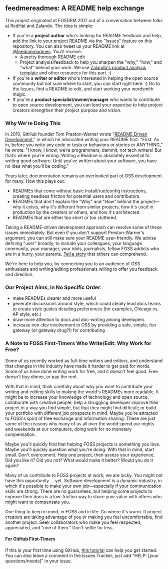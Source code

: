 ## feedmereadmes: A README help exchange

This project originated at FOSDEM 2017 out of a conversation between folks at RedHat and Zalando. The idea is simple:
- If you're a **project author** who's looking for README feedback and help, add the link to your project README via the "Issues" feature on this repository. You can also tweet us your README link at [@feedmereadmes](https://twitter.com/feedmereadmes). You'll receive:
  - A pretty thorough README edit
  - Project analysis/feedback to help you sharpen the "why," "how," and "what" behind your work. We use [Zalando's product analysis template](https://github.com/zalando/zalando-howto-open-source/blob/master/producttemplate.md) and other resources for this part. :)
- If you're a **writer or editor** who's interested in helping the open source community but not sure where to start, you can start right here. :) Go to the Issues, find a README to edit, and start working your wordsmith magic.
- If you're a **product specialist/owner/manager** who wants to contribute to open source development, you can lend your expertise to help project creators strengthen their project purpose and vision.

### Why We're Doing This

In 2010, GitHub founder Tom Preston-Warner wrote "[README Driven Development](http://tom.preston-werner.com/2010/08/23/readme-driven-development.html)," in which he advocated writing your README first. "First. As in, before you write any code or tests or behaviors or stories or ANYTHING," he wrote. "I know, I know, we’re programmers, dammit, not tech writers! But that’s where you’re wrong. Writing a Readme is absolutely essential to writing good software. Until you’ve written about your software, you have no idea what you’ll be coding."

Years later, documentation remains an overlooked part of OSS development for many. How this plays out:
 - READMEs that come without basic install/run/config instructions, creating needless friction for potential users and contributors.
 - READMEs that don't explain the "Why" and "How" behind the project—why it exists, why it's different from similar projects, how it's used in production by the creators or others, and how it's architected.
 - READMEs that are either too short or too cluttered.
 
Taking a README-driven development approach can resolve some of these issues immediately. But even if you don't support Preston-Warner's argument, you can still make sure your README user-friendly. We advise defining "user" broadly, to include your colleagues, your language community, your manager, your idols, journalists, fellow FOSS addicts who are in a hurry, your parents. [Tell a story](https://opensource.com/open-organization/17/1/repo-tells-a-story) that others can comprehend. 

We're here to help you, by connecting you to an audience of OSS enthusiasts and writing/editing professionals willing to offer you feedback and direction.

### Our Project Aims, in No Specific Order:
- make READMEs clearer and more useful
- generate discussions around style, which could ideally lead docs teams to create style guides detailing preferences (for examples, Chicago vs. AP style, etc.)
- draw more attention to docs and doc-writing among developers
- increase non-dev involvement in OSS by providing a safe, simple, fun gateway (or gateway drug?!) for contributing

### A Note to FOSS First-Timers Who Write/Edit: Why Work for Free?
Some of us recently worked as full-time writers and editors, and understand that changes in the industry have made it harder to get paid for words. Some of us have done writing work for free, and it doesn't feel good. Free doesn't buy dinner, or pay the rent.

With that in mind, think carefully about why you want to contribute your writing and editing skills to making the world's READMEs more readable. It might be to increase your knowledge of technology and open source; collaborate with creative people; help a struggling developer improve their project in a way you find simple, but that they might find difficult; or build your portfolio with different job prospects in mind. Maybe you're attracted to FOSS's spirit of free exchange and information sharing. These are just some of the reasons why many of us all over the world spend our nights and weekends at our computers, doing work for no monetary compensation. 

Maybe you'll quickly find that helping FOSS projects is something you love. Maybe you'll quickly question what you're doing. With that in mind, start small. Don't overcommit. Help one project, then assess your experience. Did you like it? Did you not? What would make it better? Would you do it again?

Many of us contribute to FOSS projects at work; we are lucky. You might not have this opportunity ... yet. Software development is a dynamic industry, in which it's possible to make your own job—especially if your communication skills are strong. There are no guarantees, but helping some projects to improve their docs is a low-friction way to share your value with others who might want to compensate you.

One thing to keep in mind, in FOSS and in life: Go where it's warm. If project creators are taking advantage of you or making you feel uncomfortable, find another project. Seek collaborators who make you feel respected, appreciated, and "one of them." Don't settle for less.

#### For GitHub First-Timers
If this is your first time using GitHub, [this tutorial](https://help.github.com/articles/getting-started-with-writing-and-formatting-on-github/) can help you get started. You can also leave a comment in the Issues Tracker; just add "HELP: [your questions/needs]" in your issue.
